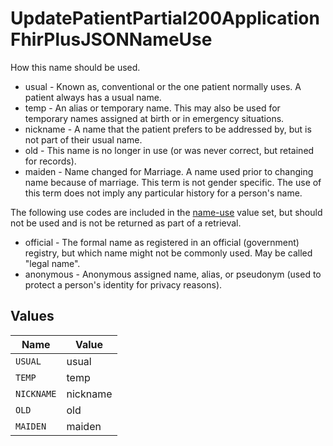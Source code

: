 # UpdatePatientPartial200ApplicationFhirPlusJSONNameUse

How this name should be used.
* usual - Known as, conventional or the one patient normally uses. A patient always has a usual name.
* temp - An alias or temporary name. This may also be used for temporary names assigned at birth or in emergency situations.
* nickname - A name that the patient prefers to be addressed by, but is not part of their usual name.
* old - This name is no longer in use (or was never correct, but retained for records).
* maiden - Name changed for Marriage. A name used prior to changing name because of marriage. This term is not gender specific. The use of this term does not imply any particular history for a person's name.

The following use codes are included in the [name-use](https://www.hl7.org/fhir/valueset-name-use.html) value set, but should not be used and is not be returned as part of a retrieval.
* official - The formal name as registered in an official (government) registry, but which name might not be commonly used. May be called "legal name".
* anonymous - Anonymous assigned name, alias, or pseudonym (used to protect a person's identity for privacy reasons).



## Values

| Name       | Value      |
| ---------- | ---------- |
| `USUAL`    | usual      |
| `TEMP`     | temp       |
| `NICKNAME` | nickname   |
| `OLD`      | old        |
| `MAIDEN`   | maiden     |
